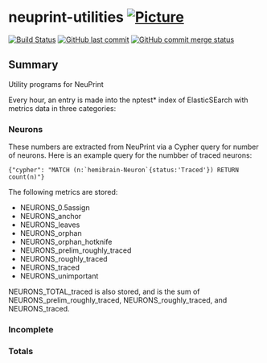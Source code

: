# neuprint-utilities [![Picture](https://raw.github.com/janelia-flyem/janelia-flyem.github.com/master/images/HHMI_Janelia_Color_Alternate_180x40.png)](http://www.janelia.org)

[![Build Status](https://travis-ci.org/JaneliaSciComp/neuprint-utilities.svg?branch=master)](https://travis-ci.org/JaneliaSciComp/neuprint-utilities)
[![GitHub last commit](https://img.shields.io/github/last-commit/google/skia.svg)](https://github.com/JaneliaSciComp/neuprint-utilities)
[![GitHub commit merge status](https://img.shields.io/github/commit-status/badges/shields/master/5d4ab86b1b5ddfb3c4a70a70bd19932c52603b8c.svg)](https://github.com/JaneliaSciComp/neuprint-utilities)

## Summary
Utility programs for NeuPrint

Every hour, an entry is made into the nptest* index of ElasticSEarch with metrics data in three categories:

### Neurons
These numbers are extracted from NeuPrint via a Cypher query for number of neurons. Here is an example query for the numbber of traced neurons:

```{"cypher": "MATCH (n:`hemibrain-Neuron`{status:'Traced'}) RETURN count(n)"}```

The following metrics are stored:
- NEURONS_0.5assign
- NEURONS_anchor
- NEURONS_leaves
- NEURONS_orphan
- NEURONS_orphan_hotknife
- NEURONS_prelim_roughly_traced
- NEURONS_roughly_traced
- NEURONS_traced
- NEURONS_unimportant

NEURONS_TOTAL_traced is also stored, and is the sum of NEURONS_prelim_roughly_traced, NEURONS_roughly_traced, and NEURONS_traced.

### Incomplete

### Totals
